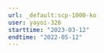 ```yaml
---
url: _default:scp-1000-ko
user: yayoi-326
starttime: "2023-03-12"
endtime: "2022-05-12"
---
```

<reserve />